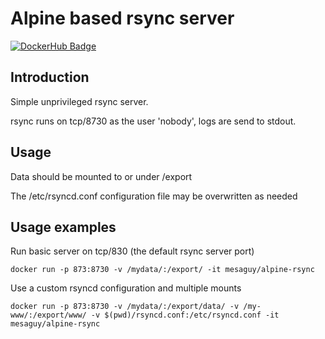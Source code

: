 # Alpine based rsync server

[![DockerHub Badge](http://dockeri.co/image/mesaguy/alpine-rsync)](https://hub.docker.com/r/mesaguy/alpine-rsync)

## Introduction

Simple unprivileged rsync server.

rsync runs on tcp/8730 as the user 'nobody', logs are send to stdout.

## Usage

Data should be mounted to or under /export

The /etc/rsyncd.conf configuration file may be overwritten as needed

## Usage examples

Run basic server on tcp/830 (the default rsync server port)
``` script
docker run -p 873:8730 -v /mydata/:/export/ -it mesaguy/alpine-rsync
```

Use a custom rsyncd configuration and multiple mounts
``` script
docker run -p 873:8730 -v /mydata/:/export/data/ -v /my-www/:/export/www/ -v $(pwd)/rsyncd.conf:/etc/rsyncd.conf -it mesaguy/alpine-rsync
```
